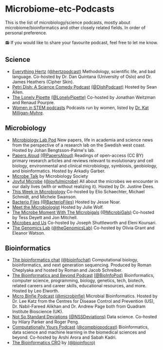 # Microbiome-etc-Podcasts

This is the list of microbiology/science podcasts, mostly about microbiome/bioinformatics and other closely related fields. In order of personal preference.

📻 If you would like to share your favourite podcast, feel free to let me know.

## Science

- [Everything Hertz](https://everythinghertz.com/) [(@hertzpodcast)](https://twitter.com/hertzpodcast) Methodology, scientific life, and bad language. Co-hosted by Dr. Dan Quintana (University of Oslo) and Dr. James Heathers (Cipher Skin).
- [Petri Dish: A Science Comedy Podcast](https://anchor.fm/petridish) [(@DishPodcast)](https://twitter.com/DishPodcast) Hosted by Sean Allen.
- [The Lonely Pipette](https://mailchi.mp/422e1cbcf40a/try) [(@LonelyPipette)](https://twitter.com/LonelyPipette) Co-hosted by Jonathan Weitzman and Renaud Pourpre.
- [Women in STEM podcasts](https://twitter.com/i/lists/1052729937856102402) Podcasts run by women, listed by [Dr. Kat Milligan-Myhre](https://twitter.com/Napaaqtuk).

## Microbiology

- [Microbiology Lab Pod](https://microbiology.se/2020/04/27/the-microbiology-lab-pod/) New papers, life in academia and science news from the perspective of a research lab on the Swedish west coast. Hosted by Johan Bengtsson-Palme's lab.
- [Papers Aloud](https://rss.com/podcasts/audiolit/) [(@PapersAloud)](https://twitter.com/PapersAloud) Readings of open-access (CC BY) primary research articles and reviews relevant to evolutionary and cell biology, environmental and clinical microbiology, symbiosis, geobiology, and bioinformatics. Hosted by Arkadiy Garber.
- [Microbe Talk](https://microbiologysociety.org/news-press/podcast-microbe-talk.html) by Microbiology Society
- [Joyful Microbe](https://joyfulmicrobe.com/category/podcast-episodes/) [(@joyfulmicrobe)](https://twitter.com/joyfulmicrobe) All about the microbes we encounter in our daily lives (with or without realizing it). Hosted by Dr. Justine Dees.
- [This Week in Microbiology](https://asm.org/Podcasts/TWiM) Co-hosted by Elio Schaechter, Michael Schmidt, and Michele Swanson.
- [Bacterio Files](https://asm.org/Podcasts/BacterioFiles) [(@BacterioFiles)](https://twitter.com/BacterioFiles) Hosted by Jesse Noar.
- [Meet the Microbiologist](https://asm.org/Podcasts/MTM) Hosted by Julie Wolf.
- [The Microbe Moment With The Microbigals](https://www.microbigals.com/the-microbe-moment-science-podcast) [(@MicrobiGals)](https://twitter.com/MicrobiGals) Co-hosted by Tess Deyett and Jon Mitchell.
- [Microbes and Us](https://fems-microbiology.org/welcome-to-our-new-podcast-microbes-and-us/) Co-hosted by Joseph Shuttleworth and Eleni Koursari.
- [The Genomics Lab](https://anchor.fm/thegenomicslab) [(@theGenomicsLab)](https://twitter.com/theGenomicsLab) Co-hosted by Olivia Grant and Eleanor Watson.

## Bioinformatics

- [The bioinformatics chat](https://bioinformatics.chat/) [(@bioinfochat)](https://twitter.com/bioinfochat) Computational biology, bioinformatics, and next generation sequencing. Produced by Roman Cheplyaka and hosted by Roman and Jacob Schreiber.
- [The Bioinformatics and Beyond Podcast](https://anchor.fm/bioinfopod/) [(@BioInfoPod)](https://twitter.com/BioInfoPod) Bioinformatics, computer science, programming, biology, genetics, tech, biotech, related careers and career skills, educational resources, and more. Hosted by Leo Elworth.
- [Micro Binfie Podcast](https://soundcloud.com/microbinfie) [(@microbinfie)](https://twitter.com/microbinfie) Microbial Bioinformatics. Hosted by Dr. Lee Katz from the Centres for Disease Control and Prevention (US), Dr. Nabil-Fareed Alikhan and Dr. Andrew Page both from Quadram Institute Bioscience (UK).
- [Not So Standard Deviations](https://nssdeviations.com/) [(@NSSDeviations)](https://twitter.com/NSSDeviations) Data science. Co-hosted by Hilary Parker and Roger Peng.
- [Computationally Yours Podcast](https://linktr.ee/computationallyyours) [(@compbiopodcast)](https://twitter.com/compbiopodcast) Bioinformatics, data science and machine learning in the biomedical sciences and beyond. Co-hosted by Arshi Arora and Sabah Kadri.
- [The Bioinformatics CRO](https://www.bioinformaticscro.com/the-bioinformatics-cro-podcast/) by [(@bioinfocro)](https://twitter.com/bioinfocro)


  
